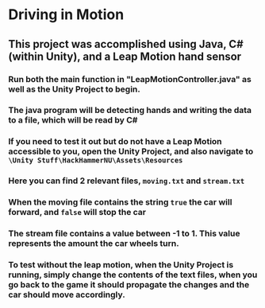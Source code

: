 # Driving in Motion
## This project was accomplished using Java, C# (within Unity), and a Leap Motion hand sensor
### Run both the main function in "LeapMotionController.java" as well as the Unity Project to begin.
### The java program will be detecting hands and writing the data to a file, which will be read by C#
### If you need to test it out but do not have a Leap Motion accessible to you, open the Unity Project, and also navigate to `\Unity Stuff\HackHammerNU\Assets\Resources`
### Here you can find 2 relevant files, `moving.txt` and `stream.txt`
### When the moving file contains the string `true` the car will forward, and `false` will stop the car
### The stream file contains a value between -1 to 1. This value represents the amount the car wheels turn.
### To test without the leap motion, when the Unity Project is running, simply change the contents of the text files, when you go back to the game it should propagate the changes and the car should move accordingly.